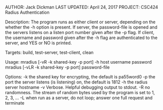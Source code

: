 AUTHOR:		Jack Dickman
LAST UPDATED:	April 24, 2017
PROJECT:	CSC424 Radius Authentication

Description:	The program runs as either client or server, depending on the whether the -h option is present. 
		If server, the password-file is opened and the servers listens on a listen port number given 
		after the -p flag. If client, the username and password given after the -h flag are authenticated
		to the server, and YES or NO is printed.
		
Targets:	build, test-server, test-client, clean

Usage:		mradius [-vR -k shared-key -p port] -h host username password
    		mradius [-vLR -k shared-key -p port] password-file

Options:	-k the shared key for encrypting, the default is pa55word0
		-p the port the server listens (is listening) on, the default is 1812
		-h the radius server hostname
		-v Verbose. Helpful debugging output to stdout. 
		-R no randomness. The stream of random bytes used by the program is set to 1, 2, 3, ...
		-L when run as a server, do not loop; answer one full request and terminate

